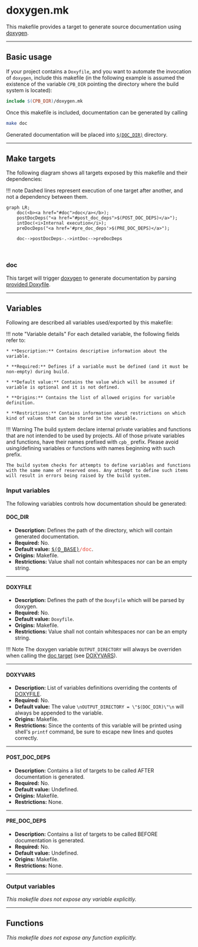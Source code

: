 # doxygen.mk

This makefile provides a target to generate source documentation using [doxygen](https://www.doxygen.nl/index.html).

--------------------------------------------------------------------------------

## Basic usage

If your project contains a `Doxyfile`, and you want to automate the invocation of `doxygen`, include this makefile (in the following example is assumed the existence of the variable `CPB_DIR` pointing the directory where the build system is located):

```Makefile
include $(CPB_DIR)/doxygen.mk
```

Once this makefile is included, documentation can be generated by calling

```bash
make doc
```

Generated documentation will be placed into [`$(DOC_DIR)`](#doc_dir) directory.

--------------------------------------------------------------------------------

## Make targets

The following diagram shows all targets exposed by this makefile and their dependencies:

!!! note
    Dashed lines represent execution of one target after another, and not a dependency between them.

```mermaid
graph LR;
    doc(<b><a href="#doc">doc</a></b>);
    postDocDeps("<a href="#post_doc_deps">$(POST_DOC_DEPS)</a>");
    intDoc(<i>Internal execution</i>);
    preDocDeps("<a href='#pre_doc_deps'>$(PRE_DOC_DEPS)</a>");

    doc-->postDocDeps-.->intDoc-->preDocDeps
```
<br/>

### doc

This target will trigger [doxygen](https://www.doxygen.nl/index.html) to generate documentation by parsing [provided Doxyfile](#doxyfile).

--------------------------------------------------------------------------------

## Variables

Following are described all variables used/exported by this makefile:

!!! note "Variable details"
    For each detailed variable, the following fields refer to:

    * **Description:** Contains descriptive information about the variable.

    * **Required:** Defines if a variable must be defined (and it must be non-empty) during build.

    * **Default value:** Contains the value which will be assumed if variable is optional and it is not defined.

    * **Origins:** Contains the list of allowed origins for variable definition.

    * **Restrictions:** Contains information about restrictions on which kind of values that can be stored in the variable.

!!! Warning
    The build system declare internal private variables and functions that are not intended to be used by projects. All of those private variables and functions, have their names prefixed with `cpb_` prefix. Please avoid using/defining variables or functions with names beginning with such prefix.

    The build system checks for attempts to define variables and functions with the same name of reserved ones. Any attempt to define such items will result in errors being raised by the build system.

### Input variables

The following variables controls how documentation should be generated:

#### DOC_DIR

* **Description:** Defines the path of the directory, which will contain generated documentation.
* **Required:** No.
* **Default value:** <tt style="color:#E74C3C">[$(O_BASE)](../variables/#o_base)/doc</tt>.
* **Origins:** Makefile.
* **Restrictions:** Value shall not contain whitespaces nor can be an empty string.

--------------------------------------------------------------------------------

#### DOXYFILE

* **Description:** Defines the path of the `Doxyfile` which will be parsed by doxygen.
* **Required:** No.
* **Default value:** `Doxyfile`.
* **Origins:** Makefile.
* **Restrictions:** Value shall not contain whitespaces nor can be an empty string.

!!! Note
    The doxygen variable `OUTPUT_DIRECTORY` will always be overriden when calling the [doc target](#doc) (see [DOXYVARS](#doxyvars)).

--------------------------------------------------------------------------------

#### DOXYVARS

* **Description:** List of variables definitions overriding the contents of [DOXYFILE](#doxyfile).
* **Required:** No.
* **Default value:** The value `\nOUTPUT_DIRECTORY = \"$(DOC_DIR)\"\n` will always be appended to the variable.
* **Origins:** Makefile.
* **Restrictions:** Since the contents of this variable will be printed using shell's `printf` command, be sure to escape new lines and quotes correctly.

--------------------------------------------------------------------------------

#### POST_DOC_DEPS

* **Description:** Contains a list of targets to be called AFTER documentation is generated.
* **Required:** No.
* **Default value:** Undefined.
* **Origins:** Makefile.
* **Restrictions:** None.

--------------------------------------------------------------------------------

#### PRE_DOC_DEPS

* **Description:** Contains a list of targets to be called BEFORE documentation is generated.
* **Required:** No.
* **Default value:** Undefined.
* **Origins:** Makefile.
* **Restrictions:** None.

--------------------------------------------------------------------------------

### Output variables

_This makefile does not expose any variable explicitly._

--------------------------------------------------------------------------------

## Functions

_This makefile does not expose any function explicitly._
